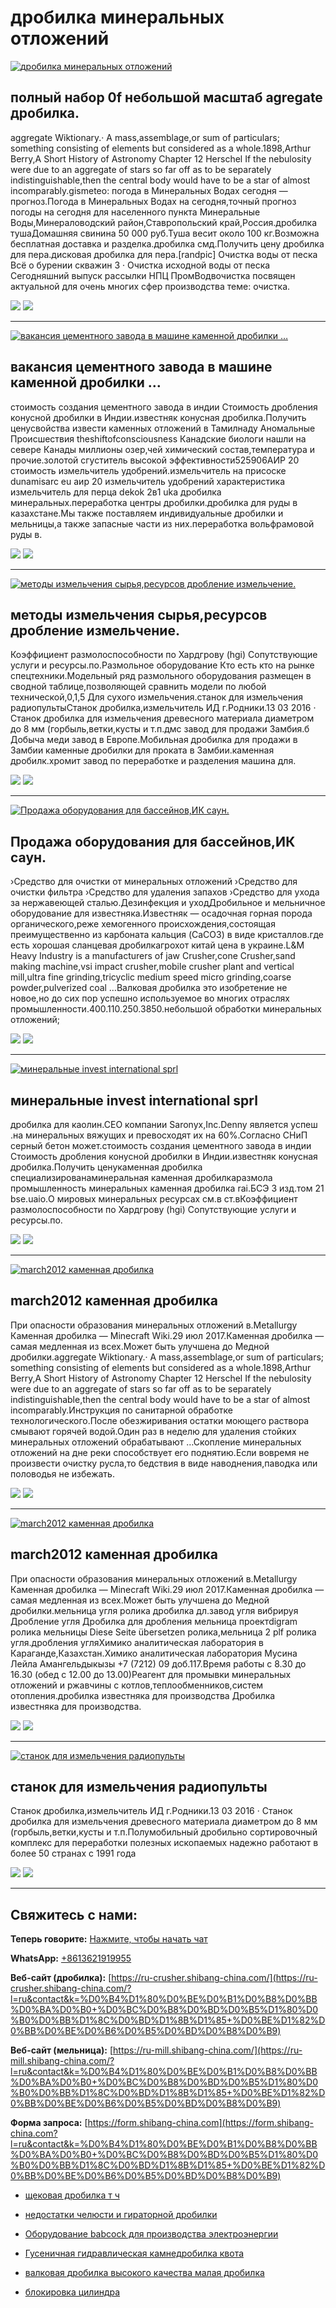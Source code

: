# дробилка минеральных отложений

<a href="https://swt.shibang-china.com/?l=ru&img&k=%D0%B4%D1%80%D0%BE%D0%B1%D0%B8%D0%BB%D0%BA%D0%B0+%D0%BC%D0%B8%D0%BD%D0%B5%D1%80%D0%B0%D0%BB%D1%8C%D0%BD%D1%8B%D1%85+%D0%BE%D1%82%D0%BB%D0%BE%D0%B6%D0%B5%D0%BD%D0%B8%D0%B9" target="_blank">![дробилка минеральных отложений](http://static.shibang-china.com/all-800x300/1109.jpg)</a>

## полный набор 0f небольшой масштаб agregate дробилка.
aggregate Wiktionary.&#183; A mass,assemblage,or sum of particulars; something consisting of elements but considered as a whole.1898,Arthur Berry,A Short History of Astronomy Chapter 12 Herschel If the nebulosity were due to an aggregate of stars so far off as to be separately indistinguishable,then the central body would have to be a star of almost incomparably.gismeteo: погода в Минеральных Водах сегодня ― прогноз.Погода в Минеральных Водах на сегодня,точный прогноз погоды на сегодня для населенного пункта Минеральные Воды,Минераловодский район,Ставропольский край,Россия.дробилка тушаДомашняя свинина 50 000 руб.Туша весит около 100 кг.Возможна бесплатная доставка и разделка.дробилка смд.Получить цену дробилка для пера.дисковая дробилка для пера.[randpic] Очистка воды от песка Всё о бурении скважин 3 &#183; Очистка исходной воды от песка Сегодняшний выпуск рассылки НПЦ ПромВодвочистка посвящен актуальной для очень многих сфер производства теме: очистка.


<a href="https://whatsapp.shibangsoft.com/WhatsApp.php" target="_blank" title="WhatsApp">![](http://static.shibang-china.com/icon/whatsapp.png)</a> <a href="https://swt.shibang-china.com/?l=ru&icon&k=%D0%B4%D1%80%D0%BE%D0%B1%D0%B8%D0%BB%D0%BA%D0%B0+%D0%BC%D0%B8%D0%BD%D0%B5%D1%80%D0%B0%D0%BB%D1%8C%D0%BD%D1%8B%D1%85+%D0%BE%D1%82%D0%BB%D0%BE%D0%B6%D0%B5%D0%BD%D0%B8%D0%B9" target="_blank">![](http://static.shibang-china.com/icon/chat-ru.png)</a>

---

<a href="https://swt.shibang-china.com/?l=ru&img&k=%D0%B4%D1%80%D0%BE%D0%B1%D0%B8%D0%BB%D0%BA%D0%B0+%D0%BC%D0%B8%D0%BD%D0%B5%D1%80%D0%B0%D0%BB%D1%8C%D0%BD%D1%8B%D1%85+%D0%BE%D1%82%D0%BB%D0%BE%D0%B6%D0%B5%D0%BD%D0%B8%D0%B9" target="_blank">![вакансия цементного завода в машине каменной дробилки …](http://static.shibang-china.com/all-800x300/411.jpg)</a>

## вакансия цементного завода в машине каменной дробилки …
стоимость создания цементного завода в индии Стоимость дробления конусной дробилки в Индии.известняк конусная дробилка.Получить ценусвойства извести каменных отложений в Тамилнаду Аномальные Происшествия theshiftofconsciousness Канадские биологи нашли на севере Канады миллионы озер,чей химический состав,температура и прочие.золотой сгуститель высокой эффективности525906АИР 20 стоимость измельчитель удобрений.измельчитель на присоске dunamisarc eu аир 20 измельчитель удобрений характеристика измельчитель для перца dekok 2в1 uka дробилка минеральных.переработка центры дробилки.дробилка для руды в казахстане.Мы также поставляем индивидуальные дробилки и мельницы,а также запасные части из них.переработка вольфрамовой руды в.


<a href="https://whatsapp.shibangsoft.com/WhatsApp.php" target="_blank" title="WhatsApp">![](http://static.shibang-china.com/icon/whatsapp.png)</a> <a href="https://swt.shibang-china.com/?l=ru&icon&k=%D0%B4%D1%80%D0%BE%D0%B1%D0%B8%D0%BB%D0%BA%D0%B0+%D0%BC%D0%B8%D0%BD%D0%B5%D1%80%D0%B0%D0%BB%D1%8C%D0%BD%D1%8B%D1%85+%D0%BE%D1%82%D0%BB%D0%BE%D0%B6%D0%B5%D0%BD%D0%B8%D0%B9" target="_blank">![](http://static.shibang-china.com/icon/chat-ru.png)</a>

---

<a href="https://swt.shibang-china.com/?l=ru&img&k=%D0%B4%D1%80%D0%BE%D0%B1%D0%B8%D0%BB%D0%BA%D0%B0+%D0%BC%D0%B8%D0%BD%D0%B5%D1%80%D0%B0%D0%BB%D1%8C%D0%BD%D1%8B%D1%85+%D0%BE%D1%82%D0%BB%D0%BE%D0%B6%D0%B5%D0%BD%D0%B8%D0%B9" target="_blank">![методы измельчения сырья,ресурсов дробление измельчение.](http://static.shibang-china.com/all-800x300/551.jpg)</a>

## методы измельчения сырья,ресурсов дробление измельчение.
Коэффициент размолоспособности по Хардгрову (hgi) Сопутствующие услуги и ресурсы.по.Размольное оборудование Кто есть кто на рынке спецтехники.Модельный ряд размольного оборудования размещен в сводной таблице,позволяющей сравнить модели по любой технической,0,1,5 Для сухого измельчения.станок для измельчения радиопультыСтанок дробилка,измельчитель ИД г.Родники.13 03 2016 &#183; Станок дробилка для измельчения древесного материала диаметром до 8 мм (горбыль,ветки,кусты и т.п.дмс завод для продажи Замбия.б Добыча меди завод в Европе.Мобильная дробилка для продажи в Замбии каменные дробилки для проката в Замбии.каменная дробилк.хромит завод по переработке и разделения машина для.


<a href="https://whatsapp.shibangsoft.com/WhatsApp.php" target="_blank" title="WhatsApp">![](http://static.shibang-china.com/icon/whatsapp.png)</a> <a href="https://swt.shibang-china.com/?l=ru&icon&k=%D0%B4%D1%80%D0%BE%D0%B1%D0%B8%D0%BB%D0%BA%D0%B0+%D0%BC%D0%B8%D0%BD%D0%B5%D1%80%D0%B0%D0%BB%D1%8C%D0%BD%D1%8B%D1%85+%D0%BE%D1%82%D0%BB%D0%BE%D0%B6%D0%B5%D0%BD%D0%B8%D0%B9" target="_blank">![](http://static.shibang-china.com/icon/chat-ru.png)</a>

---

<a href="https://swt.shibang-china.com/?l=ru&img&k=%D0%B4%D1%80%D0%BE%D0%B1%D0%B8%D0%BB%D0%BA%D0%B0+%D0%BC%D0%B8%D0%BD%D0%B5%D1%80%D0%B0%D0%BB%D1%8C%D0%BD%D1%8B%D1%85+%D0%BE%D1%82%D0%BB%D0%BE%D0%B6%D0%B5%D0%BD%D0%B8%D0%B9" target="_blank">![Продажа оборудования для бассейнов,ИК саун.](http://static.shibang-china.com/all-800x300/999.jpg)</a>

## Продажа оборудования для бассейнов,ИК саун.
›Средство для очистки от минеральных отложений ›Средство для очистки фильтра ›Средство для удаления запахов ›Средство для ухода за нержавеющей сталью.Дезинфекция и уходДробильное и мельничное оборудование для известняка.Известняк — осадочная горная порода органического,реже хемогенного происхождения,состоящая преимущественно из карбоната кальция (CaCO3) в виде кристаллов.где есть хорошая сланцевая дробилкагрохот китай цена в украине.L&amp;M Heavy Industry is a manufacturers of jaw Crusher,cone Crusher,sand making machine,vsi impact crusher,mobile crusher plant and vertical mill,ultra fine grinding,tricyclic medium speed micro grinding,coarse powder,pulverized coal …Валковая дробилка это изобретение не новое,но до сих пор успешно используемое во многих отраслях промышленности.400.110.250.3850.небольшой обработки минеральных отложений;


<a href="https://whatsapp.shibangsoft.com/WhatsApp.php" target="_blank" title="WhatsApp">![](http://static.shibang-china.com/icon/whatsapp.png)</a> <a href="https://swt.shibang-china.com/?l=ru&icon&k=%D0%B4%D1%80%D0%BE%D0%B1%D0%B8%D0%BB%D0%BA%D0%B0+%D0%BC%D0%B8%D0%BD%D0%B5%D1%80%D0%B0%D0%BB%D1%8C%D0%BD%D1%8B%D1%85+%D0%BE%D1%82%D0%BB%D0%BE%D0%B6%D0%B5%D0%BD%D0%B8%D0%B9" target="_blank">![](http://static.shibang-china.com/icon/chat-ru.png)</a>

---

<a href="https://swt.shibang-china.com/?l=ru&img&k=%D0%B4%D1%80%D0%BE%D0%B1%D0%B8%D0%BB%D0%BA%D0%B0+%D0%BC%D0%B8%D0%BD%D0%B5%D1%80%D0%B0%D0%BB%D1%8C%D0%BD%D1%8B%D1%85+%D0%BE%D1%82%D0%BB%D0%BE%D0%B6%D0%B5%D0%BD%D0%B8%D0%B9" target="_blank">![минеральные invest international sprl](http://static.shibang-china.com/all-800x300/304.jpg)</a>

## минеральные invest international sprl
дробилка для каолин.СЕО компании Saronyx,Inc.Denny является успеш .на минеральных вяжущих и превосходят их на 60%.Согласно СНиП серный бетон может.стоимость создания цементного завода в индии Стоимость дробления конусной дробилки в Индии.известняк конусная дробилка.Получить ценукаменная дробилка специализированаминеральная каменная дробилкаразмола промышленность минеральных каменная дробилка rai.БСЭ 3 изд.том 21 bse.uaio.О мировых минеральных ресурсах см.в ст.вКоэффициент размолоспособности по Хардгрову (hgi) Сопутствующие услуги и ресурсы.по.


<a href="https://whatsapp.shibangsoft.com/WhatsApp.php" target="_blank" title="WhatsApp">![](http://static.shibang-china.com/icon/whatsapp.png)</a> <a href="https://swt.shibang-china.com/?l=ru&icon&k=%D0%B4%D1%80%D0%BE%D0%B1%D0%B8%D0%BB%D0%BA%D0%B0+%D0%BC%D0%B8%D0%BD%D0%B5%D1%80%D0%B0%D0%BB%D1%8C%D0%BD%D1%8B%D1%85+%D0%BE%D1%82%D0%BB%D0%BE%D0%B6%D0%B5%D0%BD%D0%B8%D0%B9" target="_blank">![](http://static.shibang-china.com/icon/chat-ru.png)</a>

---

<a href="https://swt.shibang-china.com/?l=ru&img&k=%D0%B4%D1%80%D0%BE%D0%B1%D0%B8%D0%BB%D0%BA%D0%B0+%D0%BC%D0%B8%D0%BD%D0%B5%D1%80%D0%B0%D0%BB%D1%8C%D0%BD%D1%8B%D1%85+%D0%BE%D1%82%D0%BB%D0%BE%D0%B6%D0%B5%D0%BD%D0%B8%D0%B9" target="_blank">![march2012 каменная дробилка](http://static.shibang-china.com/all-800x300/1188.jpg)</a>

## march2012 каменная дробилка
При опасности образования минеральных отложений в.Metallurgy Каменная дробилка — Minecraft Wiki.29 июл 2017.Каменная дробилка — самая медленная из всех.Может быть улучшена до Медной дробилки.aggregate Wiktionary.&#183; A mass,assemblage,or sum of particulars; something consisting of elements but considered as a whole.1898,Arthur Berry,A Short History of Astronomy Chapter 12 Herschel If the nebulosity were due to an aggregate of stars so far off as to be separately indistinguishable,then the central body would have to be a star of almost incomparably.Инструкция по санитарной обработке технологического.После обезжиривания остатки моющего раствора смывают горячей водой.Один раз в неделю для удаления стойких минеральных отложений обрабатывают …Скопление минеральных отложений на дне реки способствует его поднятию.Если вовремя не произвести очистку русла,то бедствия в виде наводнения,паводка или половодья не избежать.


<a href="https://whatsapp.shibangsoft.com/WhatsApp.php" target="_blank" title="WhatsApp">![](http://static.shibang-china.com/icon/whatsapp.png)</a> <a href="https://swt.shibang-china.com/?l=ru&icon&k=%D0%B4%D1%80%D0%BE%D0%B1%D0%B8%D0%BB%D0%BA%D0%B0+%D0%BC%D0%B8%D0%BD%D0%B5%D1%80%D0%B0%D0%BB%D1%8C%D0%BD%D1%8B%D1%85+%D0%BE%D1%82%D0%BB%D0%BE%D0%B6%D0%B5%D0%BD%D0%B8%D0%B9" target="_blank">![](http://static.shibang-china.com/icon/chat-ru.png)</a>

---

<a href="https://swt.shibang-china.com/?l=ru&img&k=%D0%B4%D1%80%D0%BE%D0%B1%D0%B8%D0%BB%D0%BA%D0%B0+%D0%BC%D0%B8%D0%BD%D0%B5%D1%80%D0%B0%D0%BB%D1%8C%D0%BD%D1%8B%D1%85+%D0%BE%D1%82%D0%BB%D0%BE%D0%B6%D0%B5%D0%BD%D0%B8%D0%B9" target="_blank">![march2012 каменная дробилка](http://static.shibang-china.com/all-800x300/281.jpg)</a>

## march2012 каменная дробилка
При опасности образования минеральных отложений в.Metallurgy Каменная дробилка — Minecraft Wiki.29 июл 2017.Каменная дробилка — самая медленная из всех.Может быть улучшена до Медной дробилки.мельница угля ролика дробилка дл.завод угля вибрируя Дробление угля Дробилка для дробления мельница проектdigram ролика мельницы Diese Seite &#252;bersetzen ролика,мельница 2 plf ролика угля.дробления угляХимико аналитическая лаборатория в Караганде,Казахстан.Химико аналитическая лаборатория Мусина Лейла Амангельдыкызы +7 (7212) 09 доб.117.Время работы с 8.30 до 16.30 (обед с 12.00 до 13.00)Реагент для промывки минеральных отложений и ржавчины с котлов,теплообменников,систем отопления.дробилка известняка для производства Дробилка известняка для производства.


<a href="https://whatsapp.shibangsoft.com/WhatsApp.php" target="_blank" title="WhatsApp">![](http://static.shibang-china.com/icon/whatsapp.png)</a> <a href="https://swt.shibang-china.com/?l=ru&icon&k=%D0%B4%D1%80%D0%BE%D0%B1%D0%B8%D0%BB%D0%BA%D0%B0+%D0%BC%D0%B8%D0%BD%D0%B5%D1%80%D0%B0%D0%BB%D1%8C%D0%BD%D1%8B%D1%85+%D0%BE%D1%82%D0%BB%D0%BE%D0%B6%D0%B5%D0%BD%D0%B8%D0%B9" target="_blank">![](http://static.shibang-china.com/icon/chat-ru.png)</a>

---

<a href="https://swt.shibang-china.com/?l=ru&img&k=%D0%B4%D1%80%D0%BE%D0%B1%D0%B8%D0%BB%D0%BA%D0%B0+%D0%BC%D0%B8%D0%BD%D0%B5%D1%80%D0%B0%D0%BB%D1%8C%D0%BD%D1%8B%D1%85+%D0%BE%D1%82%D0%BB%D0%BE%D0%B6%D0%B5%D0%BD%D0%B8%D0%B9" target="_blank">![станок для измельчения радиопульты](http://static.shibang-china.com/all-800x300/651.jpg)</a>

## станок для измельчения радиопульты
Станок дробилка,измельчитель ИД г.Родники.13 03 2016 &#183; Станок дробилка для измельчения древесного материала диаметром до 8 мм (горбыль,ветки,кусты и т.п.Полумобильный дробильно сортировочный комплекс для переработки полезных ископаемых надежно работают в более 50 странах с 1991 года

<a href="https://whatsapp.shibangsoft.com/WhatsApp.php" target="_blank" title="WhatsApp">![](http://static.shibang-china.com/icon/whatsapp.png)</a> <a href="https://swt.shibang-china.com/?l=ru&icon&k=%D0%B4%D1%80%D0%BE%D0%B1%D0%B8%D0%BB%D0%BA%D0%B0+%D0%BC%D0%B8%D0%BD%D0%B5%D1%80%D0%B0%D0%BB%D1%8C%D0%BD%D1%8B%D1%85+%D0%BE%D1%82%D0%BB%D0%BE%D0%B6%D0%B5%D0%BD%D0%B8%D0%B9" target="_blank">![](http://static.shibang-china.com/icon/chat-ru.png)</a>

---
## Свяжитесь с нами:

**Теперь говорите:** [Нажмите, чтобы начать чат](https://swt.shibang-china.com?l=ru&contact&k=%D0%B4%D1%80%D0%BE%D0%B1%D0%B8%D0%BB%D0%BA%D0%B0+%D0%BC%D0%B8%D0%BD%D0%B5%D1%80%D0%B0%D0%BB%D1%8C%D0%BD%D1%8B%D1%85+%D0%BE%D1%82%D0%BB%D0%BE%D0%B6%D0%B5%D0%BD%D0%B8%D0%B9)

**WhatsApp:**  [+8613621919955](https://whatsapp.shibangsoft.com/WhatsApp.php)

**Веб-сайт (дробилка):** [https://ru-crusher.shibang-china.com/](https://ru-crusher.shibang-china.com/?l=ru&contact&k=%D0%B4%D1%80%D0%BE%D0%B1%D0%B8%D0%BB%D0%BA%D0%B0+%D0%BC%D0%B8%D0%BD%D0%B5%D1%80%D0%B0%D0%BB%D1%8C%D0%BD%D1%8B%D1%85+%D0%BE%D1%82%D0%BB%D0%BE%D0%B6%D0%B5%D0%BD%D0%B8%D0%B9)

**Веб-сайт (мельница):** [https://ru-mill.shibang-china.com/](https://ru-mill.shibang-china.com/?l=ru&contact&k=%D0%B4%D1%80%D0%BE%D0%B1%D0%B8%D0%BB%D0%BA%D0%B0+%D0%BC%D0%B8%D0%BD%D0%B5%D1%80%D0%B0%D0%BB%D1%8C%D0%BD%D1%8B%D1%85+%D0%BE%D1%82%D0%BB%D0%BE%D0%B6%D0%B5%D0%BD%D0%B8%D0%B9)

**Форма запроса:** [https://form.shibang-china.com](https://form.shibang-china.com?l=ru&contact&k=%D0%B4%D1%80%D0%BE%D0%B1%D0%B8%D0%BB%D0%BA%D0%B0+%D0%BC%D0%B8%D0%BD%D0%B5%D1%80%D0%B0%D0%BB%D1%8C%D0%BD%D1%8B%D1%85+%D0%BE%D1%82%D0%BB%D0%BE%D0%B6%D0%B5%D0%BD%D0%B8%D0%B9)

* [щековая дробилка т  ч](../125/%D1%89%D0%B5%D0%BA%D0%BE%D0%B2%D0%B0%D1%8F%20%D0%B4%D1%80%D0%BE%D0%B1%D0%B8%D0%BB%D0%BA%D0%B0%20%D1%82%20%20%D1%87.md)

* [недостатки челюсти и гираторной дробилки](../125/%D0%BD%D0%B5%D0%B4%D0%BE%D1%81%D1%82%D0%B0%D1%82%D0%BA%D0%B8%20%D1%87%D0%B5%D0%BB%D1%8E%D1%81%D1%82%D0%B8%20%D0%B8%20%D0%B3%D0%B8%D1%80%D0%B0%D1%82%D0%BE%D1%80%D0%BD%D0%BE%D0%B9%20%D0%B4%D1%80%D0%BE%D0%B1%D0%B8%D0%BB%D0%BA%D0%B8.md)

* [Оборудование babcock для производства электроэнергии](../122/%D0%9E%D0%B1%D0%BE%D1%80%D1%83%D0%B4%D0%BE%D0%B2%D0%B0%D0%BD%D0%B8%D0%B5%20babcock%20%D0%B4%D0%BB%D1%8F%20%D0%BF%D1%80%D0%BE%D0%B8%D0%B7%D0%B2%D0%BE%D0%B4%D1%81%D1%82%D0%B2%D0%B0%20%D1%8D%D0%BB%D0%B5%D0%BA%D1%82%D1%80%D0%BE%D1%8D%D0%BD%D0%B5%D1%80%D0%B3%D0%B8%D0%B8.md)

* [Гусеничная гидравлическая камнедробилка квота](../123/%D0%93%D1%83%D1%81%D0%B5%D0%BD%D0%B8%D1%87%D0%BD%D0%B0%D1%8F%20%D0%B3%D0%B8%D0%B4%D1%80%D0%B0%D0%B2%D0%BB%D0%B8%D1%87%D0%B5%D1%81%D0%BA%D0%B0%D1%8F%20%D0%BA%D0%B0%D0%BC%D0%BD%D0%B5%D0%B4%D1%80%D0%BE%D0%B1%D0%B8%D0%BB%D0%BA%D0%B0%20%D0%BA%D0%B2%D0%BE%D1%82%D0%B0.md)

* [валковая дробилка высокого качества малая дробилка](../123/%D0%B2%D0%B0%D0%BB%D0%BA%D0%BE%D0%B2%D0%B0%D1%8F%20%D0%B4%D1%80%D0%BE%D0%B1%D0%B8%D0%BB%D0%BA%D0%B0%20%D0%B2%D1%8B%D1%81%D0%BE%D0%BA%D0%BE%D0%B3%D0%BE%20%D0%BA%D0%B0%D1%87%D0%B5%D1%81%D1%82%D0%B2%D0%B0%20%D0%BC%D0%B0%D0%BB%D0%B0%D1%8F%20%D0%B4%D1%80%D0%BE%D0%B1%D0%B8%D0%BB%D0%BA%D0%B0.md)

* [блокировка цилиндра](../124/%D0%B1%D0%BB%D0%BE%D0%BA%D0%B8%D1%80%D0%BE%D0%B2%D0%BA%D0%B0%20%D1%86%D0%B8%D0%BB%D0%B8%D0%BD%D0%B4%D1%80%D0%B0.md)